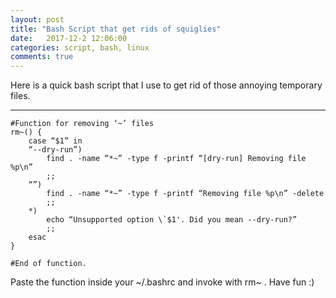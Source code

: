 ```yaml
---
layout: post
title: "Bash Script that get rids of squiglies"
date:   2017-12-2 12:06:00
categories: script, bash, linux
comments: true
---
```


Here is a quick bash script that I use to get rid of those annoying temporary files. 

---
```
#Function for removing ‘~’ files
rm~() {
    case “$1” in
    “--dry-run”)
        find . -name “*~” -type f -printf “[dry-run] Removing file %p\n”
        ;;
    “”)
        find . -name “*~” -type f -printf “Removing file %p\n” -delete
        ;;
    *)
        echo “Unsupported option \`$1'. Did you mean --dry-run?”
        ;;
    esac
}

#End of function.
```

Paste the function inside your ~/.bashrc and invoke with rm~ . Have fun :)
